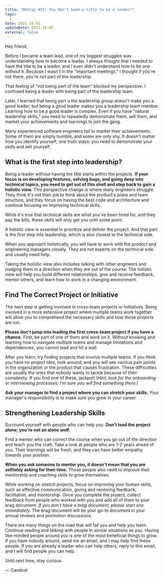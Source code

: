 ```yaml
---
title: "Mektup #15: You don't need a title to be a leader!"
tags:
  -
date: 2021-10-05
updateDate: 2021-10-05
external: false
---
```


Hey friend,

Before I became a team lead, one of my biggest struggles was understanding how to become a leader. I always thought that I needed to have the title to be a leader, and I even didn't understand how to be one without it. Because I wasn't in the "important meetings." I thought if you're not there, you're not part of the leadership.

That feeling of "not being part of the team" blocked my perspective. I confused being a leader with being part of the leadership team.

Later, I learned that being part o the leadership group doesn't make you a good leader, but being a good leader makes you a leadership team member. Learning how to be a good leader is complex. Even if you have "natural leadership skills," you need to repeatedly demonstrate them, sell them, and market your achievements and learnings to join the gang.

Many experienced software engineers fail to market their achievements. Some of them are simply humble, and some are only shy. It doesn't matter how you identify yourself; one truth stays: you need to demonstrate your skills and sell yourself.

## What is the first step into leadership?

Being a leader without having the title starts within the projects. **If your focus is on developing features, solving bugs, and going deep into technical topics, you need to get out of this shell and step back to gain a holistic view.** This perspective change is where many engineers struggle. They think it's not their job to think about the product's plans and team structure, and they focus on having the best code and architecture and continue focusing on improving technical skills.

While it's true that technical skills are what you've been hired for, and they pay the bills, these skills will only get you until some point.

A holistic view is essential to prioritize and deliver the project. And that part is the first step into leadership, which is also closest to the technical side.

When you approach holistically, you will have to work with the product and engineering managers closely. They are not experts on the technical side and usually need help.

Taking the holistic view also includes talking with other engineers and nudging them in a direction when they are out of the course. The holistic view will help you build different relationships, give and receive feedback, mentor others, and learn how to work in a changing environment.

## Find The Correct Project or Initiative

The next step is getting involved in cross-team projects or initiatives. Being involved in a more extensive project where multiple teams work together will allow you to comprehend the necessary skills and how those projects are run.

**Please don't jump into leading the first cross-team project if you have a chance.** First, be part of one of them and work on it. Without knowing and learning how to navigate multiple teams and manage limitations and dependencies, you cannot lead and hit a wall.

After you learn, try finding projects that involve multiple teams. If you think you have no project idea, look around, and you will see various pain points in the organization or the product that causes frustration. These difficulties are usually the ones that nobody wants to tackle because of their complexity. If you find one of these, jackpot! (_Hint: look for the onboarding or interviewing processes; I'm sure you will find something there._)

**Ask your manager to find a project where you can stretch your skills.** Your manager's responsibility is to make sure you grow in your career.

## Strengthening Leadership Skills

Surround yourself with people who can help you. **Don't lead the project alone; you're not an alone wolf.**

Find a mentor who can correct the course when you go out of the direction and teach you the craft. Take a look at people who are 1-2 years ahead of you. Their learnings will be fresh, and they can have better empathy towards your position.

**When you ask someone to mentor you, it doesn't mean that you are selfishly asking for their time.** Those people also need to improve their mentorship and coaching skills to grow themselves.

While working on stretch projects, focus on improving your human skills, such as effective communication, giving and receiving feedback, facilitation, and mentorship. Once you complete the project, collect feedback from people who worked with you and add all of them to your brag document. _If you don't have a brag document, please start one immediately._ The brag document will be your go-to document in your annual reviews and promotion discussions.

There are many things on the road that will fail you and help you learn. Continue reading and talking with people in similar situations as you. Having like-minded people around you is one of the most beneficial things to grow. If you have nobody around, send me an email, and I may help find these people. If you are already a leader who can help others, reply to this email, and I will find people you can help.

Until next time, stay curious.

— Candost
